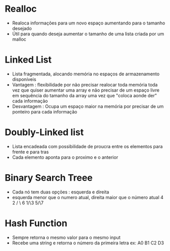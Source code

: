 
# Realloc
- Realoca informações para um novo espaço aumentando para o tamanho desejado
- Útil para quando deseja aumentar o tamanho de uma lista criada por um malloc

 
# Linked List
- Lista fragmentada, alocando memória no espaços de armazenamento disponíveis
- Vantagem : flexibilidade por não precisar realocar toda memória toda vez que quiser aumentar uma array e não precisar de um espaço livre em sequência do tamanho da array uma vez que "coloca aonde der" cada informação
- Desvantagem : Ocupa um espaço maior na memória por precisar de um ponteiro para cada informação


# Doubly-Linked list
- Lista encadeada com possibilidade de proucra entre os elementos para frente e para tras
- Cada elemento aponta para o proximo e o anterior


# Binary Search Treee
- Cada nó tem duas opções : esquerda e direita
- esquerda menor que o numero atual, direita maior que o número atual
           4
        2 / \  6
       1/\3   5/\7


# Hash Function
- Sempre retorna o mesmo valor para o mesmo input
- Recebe uma string e retorna o número da primeira letra
ex: A0 B1 C2 D3

